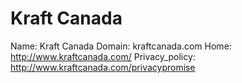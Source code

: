 
# Kraft Canada

Name: Kraft Canada
Domain: kraftcanada.com
Home: http://www.kraftcanada.com/
Privacy_policy: http://www.kraftcanada.com/privacypromise
